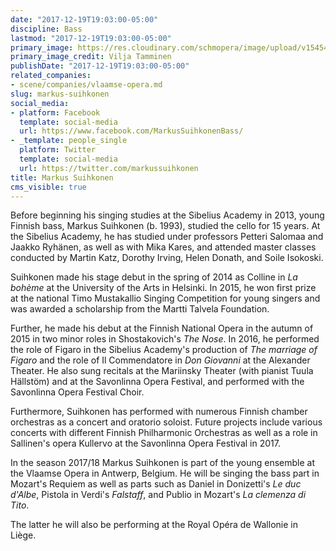 ```yaml
---
date: "2017-12-19T19:03:00-05:00"
discipline: Bass
lastmod: "2017-12-19T19:03:00-05:00"
primary_image: https://res.cloudinary.com/schmopera/image/upload/v1545409169/media/webhook-uploads/1513728027382/MarkusSuihkonen-1.jpg.jpg
primary_image_credit: Vilja Tamminen
publishDate: "2017-12-19T19:03:00-05:00"
related_companies:
- scene/companies/vlaamse-opera.md
slug: markus-suihkonen
social_media:
- platform: Facebook
  template: social-media
  url: https://www.facebook.com/MarkusSuihkonenBass/
- _template: people_single
  platform: Twitter
  template: social-media
  url: https://twitter.com/markussuihkonen
title: Markus Suihkonen
cms_visible: true
---
```


Before beginning his singing studies at the Sibelius Academy in 2013, young Finnish bass, Markus Suihkonen (b. 1993), studied the cello for 15 years. At the Sibelius Academy, he has studied under professors Petteri Salomaa and Jaakko Ryhänen, as well as with Mika Kares, and attended master classes conducted by Martin Katz, Dorothy Irving, Helen Donath, and Soile Isokoski.

Suihkonen made his stage debut in the spring of 2014 as Colline in *La bohème* at the University of the Arts in Helsinki. In 2015, he won first prize at the national Timo Mustakallio Singing Competition for young singers and was awarded a scholarship from the Martti Talvela Foundation.

Further, he made his debut at the Finnish National Opera in the autumn of 2015 in two minor roles in Shostakovich's *The Nose*. In 2016, he performed the role of Figaro in the Sibelius Academy's production of *The marriage of Figaro* and the role of Il Commendatore in *Don Giovanni* at the Alexander Theater. He also sung recitals at the Mariinsky Theater (with pianist Tuula Hällstöm) and at the Savonlinna Opera Festival, and performed with the Savonlinna Opera Festival Choir.

Furthermore, Suihkonen has performed with numerous Finnish chamber orchestras as a concert and oratorio soloist. Future projects include various concerts with different Finnish Philharmonic Orchestras as well as a role in Sallinen's opera Kullervo at the Savonlinna Opera Festival in 2017.

In the season 2017/18 Markus Suihkonen is part of the young ensemble at the Vlaamse Opera in Antwerp, Belgium. He will be singing the bass part in Mozart's Requiem as well as parts such as Daniel in Donizetti's *Le duc d'Albe*, Pistola in Verdi's *Falstaff*, and Publio in Mozart's *La clemenza di Tito*.

The latter he will also be performing at the Royal Opéra de Wallonie in Liège.
